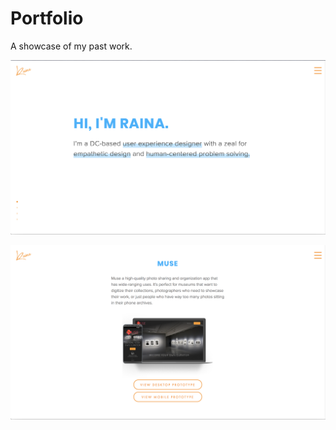 # Portfolio

A showcase of my past work. 

![portfolio homepage screenshot](https://github.com/rainazheng/rainazheng.github.io/blob/master/github%20screenshot%20-%20portfolio%201.png)

![portfolio project page screenshot](https://github.com/rainazheng/rainazheng.github.io/blob/master/github%20screenshot%20-%20portfolio%202.png)
